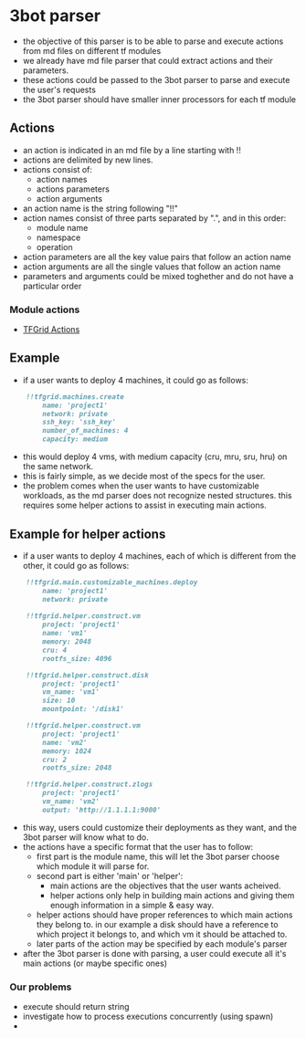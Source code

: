 # 3bot parser

- the objective of this parser is to be able to parse and execute actions from md files on different tf modules
- we already have md file parser that could extract actions and their parameters.
- these actions could be passed to the 3bot parser to parse and execute the user's requests
- the 3bot parser should have smaller inner processors for each tf module

## Actions

- an action is indicated in an md file by a line starting with !!
- actions are delimited by new lines.
- actions consist of:
  - action names
  - actions parameters
  - action arguments
- an action name is the string following "!!"
- action names consist of three parts separated by ".", and in this order:
  - module name
  - namespace
  - operation
- action parameters are all the key value pairs that follow an action name
- action arguments are all the single values that follow an action name
- parameters and arguments could be mixed toghether and do not have a particular order

### Module actions

- [TFGrid Actions](./tfgrid/grid_actions.md)

## Example

- if a user wants to deploy 4 machines, it could go as follows:
  
```md
    !!tfgrid.machines.create
        name: 'project1'
        network: private
        ssh_key: 'ssh_key'
        number_of_machines: 4
        capacity: medium
```

- this would deploy 4 vms, with medium capacity (cru, mru, sru, hru) on the same network.
- this is fairly simple, as we decide most of the specs for the user.
- the problem comes when the user wants to have customizable workloads, as the md parser does not recognize nested structures. this requires some helper actions to assist in executing main actions.

## Example for helper actions

- if a user wants to deploy 4 machines, each of which is different from the other, it could go as follows:

```md
    !!tfgrid.main.customizable_machines.deploy
        name: 'project1'
        network: private
        
    !!tfgrid.helper.construct.vm
        project: 'project1'
        name: 'vm1'
        memory: 2048
        cru: 4
        rootfs_size: 4096

    !!tfgrid.helper.construct.disk
        project: 'project1'
        vm_name: 'vm1'
        size: 10
        mountpoint: '/disk1'

    !!tfgrid.helper.construct.vm
        project: 'project1'
        name: 'vm2'
        memory: 1024
        cru: 2
        rootfs_size: 2048

    !!tfgrid.helper.construct.zlogs
        project: 'project1'
        vm_name: 'vm2'
        output: 'http://1.1.1.1:9000'
```

- this way, users could customize their deployments as they want, and the 3bot parser will know what to do.
- the actions have a specific format that the user has to follow:
  - first part is the module name, this will let the 3bot parser choose which module it will parse for.
  - second part is either 'main' or 'helper':
    - main actions are the objectives that the user wants acheived.
    - helper actions only help in building main actions and giving them enough information in a simple & easy way.
  - helper actions should have proper references to which main actions they belong to. in our example a disk should have a reference to which project it belongs to, and which vm it should be attached to.
  - later parts of the action may be specified by each module's parser
- after the 3bot parser is done with parsing, a user could execute all it's main actions (or maybe specific ones)


### Our problems

- execute should return string
- investigate how to process executions concurrently (using spawn)
- 